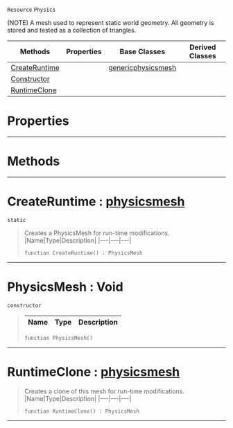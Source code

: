  `Resource` `Physics`



(NOTE) A mesh used to represent static world geometry. All geometry is stored and tested as a collection of triangles.

|Methods|Properties|Base Classes|Derived Classes|
|---|---|---|---|
|[ CreateRuntime](https://github.com/ZilchEngine/ZilchDocs/blob/master/code_reference/class_reference/physicsmesh.markdown#createruntime-zilch-engin)| |[genericphysicsmesh](https://github.com/ZilchEngine/ZilchDocs/blob/master/code_reference/class_reference/genericphysicsmesh.markdown)| |
|[ Constructor](https://github.com/ZilchEngine/ZilchDocs/blob/master/code_reference/class_reference/physicsmesh.markdown#physicsmesh-void)| | | |
|[ RuntimeClone](https://github.com/ZilchEngine/ZilchDocs/blob/master/code_reference/class_reference/physicsmesh.markdown#runtimeclone-zilch-engine)| | | |


 #  Properties


---  
 #  Methods


---  
 #  CreateRuntime : [physicsmesh](https://github.com/ZilchEngine/ZilchDocs/blob/master/code_reference/class_reference/physicsmesh.markdown)

 `static`

> Creates a PhysicsMesh for run-time modifications.
> |Name|Type|Description|
> |---|---|---|
> ``` lang=cpp, name=Nada
> function CreateRuntime() : PhysicsMesh
> ``` 


---  
 #  PhysicsMesh : Void

 `constructor`

> 
> |Name|Type|Description|
> |---|---|---|
> ``` lang=cpp, name=Nada
> function PhysicsMesh()
> ``` 


---  
 #  RuntimeClone : [physicsmesh](https://github.com/ZilchEngine/ZilchDocs/blob/master/code_reference/class_reference/physicsmesh.markdown)

> Creates a clone of this mesh for run-time modifications.
> |Name|Type|Description|
> |---|---|---|
> ``` lang=cpp, name=Nada
> function RuntimeClone() : PhysicsMesh
> ``` 


---  
 

 